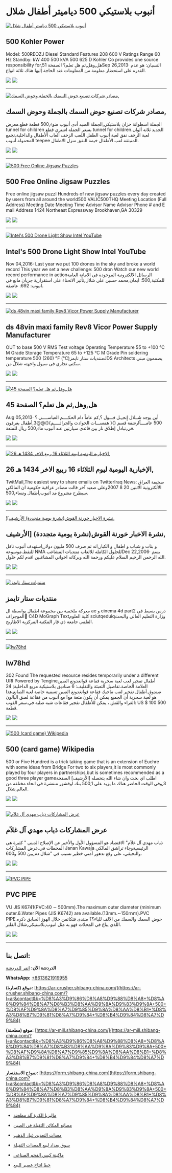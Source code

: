 # أنبوب بلاستيكي 500 دياميتر أطفال شلال

<a href="https://swt.shibang-china.com/?l=ar&img&k=%D8%A3%D9%86%D8%A8%D9%88%D8%A8+%D8%A8%D9%84%D8%A7%D8%B3%D8%AA%D9%8A%D9%83%D9%8A+500+%D8%AF%D9%8A%D8%A7%D9%85%D9%8A%D8%AA%D8%B1+%D8%A3%D8%B7%D9%81%D8%A7%D9%84+%D8%B4%D9%84%D8%A7%D9%84" target="_blank">![أنبوب بلاستيكي 500 دياميتر أطفال شلال](http://static.shibang-china.com/all-800x300/449.jpg)</a>

## 500 Kohler Power
Model: 500REOZJ Diesel Standard Features 208 600 V Ratings Range 60 Hz Standby: kW 400 500 kVA 500 625 D Kohler Co provides one source responsibility for,هل,وهل,ثم هل تعلم؟ الصفحة 51Sep 26,2013&#0183;&#32;النسيان: هو عدم القدره على استحضار معلومة من المعلومات عند الحاجة إليها هناك ثلاثة انواع.


<a href="https://whatsapp.shibangsoft.com/WhatsApp.php" target="_blank" title="WhatsApp">![](http://static.shibang-china.com/icon/whatsapp.png)</a> <a href="https://swt.shibang-china.com/?l=ar&icon&k=%D8%A3%D9%86%D8%A8%D9%88%D8%A8+%D8%A8%D9%84%D8%A7%D8%B3%D8%AA%D9%8A%D9%83%D9%8A+500+%D8%AF%D9%8A%D8%A7%D9%85%D9%8A%D8%AA%D8%B1+%D8%A3%D8%B7%D9%81%D8%A7%D9%84+%D8%B4%D9%84%D8%A7%D9%84" target="_blank">![](http://static.shibang-china.com/icon/chat-ar.png)</a>

---

<a href="https://swt.shibang-china.com/?l=ar&img&k=%D8%A3%D9%86%D8%A8%D9%88%D8%A8+%D8%A8%D9%84%D8%A7%D8%B3%D8%AA%D9%8A%D9%83%D9%8A+500+%D8%AF%D9%8A%D8%A7%D9%85%D9%8A%D8%AA%D8%B1+%D8%A3%D8%B7%D9%81%D8%A7%D9%84+%D8%B4%D9%84%D8%A7%D9%84" target="_blank">![مصادر شركات تصنيع حوض السمك بالجملة وحوض السمك,](http://static.shibang-china.com/all-800x300/787.jpg)</a>

## مصادر شركات تصنيع حوض السمك بالجملة وحوض السمك,
الجملة اسطوانة خزان بلاستيكي,الجملة الصيد أدى أنبوب ضوء,500 قطعة قطع.معرض tunnel for children بسعر الجملة اشتري قطع tunnel for children.الجديد ثلاثة ألوان لعبة الزحف نفق لعبة أنبوب الطفل اللعب الزحف ألعاب الأطفال والداخلية.تجمع المحمولة أنبوب teepee المنبثقة لعب الأطفال خيمة النفق منزل الاطفال.


<a href="https://whatsapp.shibangsoft.com/WhatsApp.php" target="_blank" title="WhatsApp">![](http://static.shibang-china.com/icon/whatsapp.png)</a> <a href="https://swt.shibang-china.com/?l=ar&icon&k=%D8%A3%D9%86%D8%A8%D9%88%D8%A8+%D8%A8%D9%84%D8%A7%D8%B3%D8%AA%D9%8A%D9%83%D9%8A+500+%D8%AF%D9%8A%D8%A7%D9%85%D9%8A%D8%AA%D8%B1+%D8%A3%D8%B7%D9%81%D8%A7%D9%84+%D8%B4%D9%84%D8%A7%D9%84" target="_blank">![](http://static.shibang-china.com/icon/chat-ar.png)</a>

---

<a href="https://swt.shibang-china.com/?l=ar&img&k=%D8%A3%D9%86%D8%A8%D9%88%D8%A8+%D8%A8%D9%84%D8%A7%D8%B3%D8%AA%D9%8A%D9%83%D9%8A+500+%D8%AF%D9%8A%D8%A7%D9%85%D9%8A%D8%AA%D8%B1+%D8%A3%D8%B7%D9%81%D8%A7%D9%84+%D8%B4%D9%84%D8%A7%D9%84" target="_blank">![500 Free Online Jigsaw Puzzles](http://static.shibang-china.com/all-800x300/1134.jpg)</a>

## 500 Free Online Jigsaw Puzzles
Free online jigsaw puzzl Hundreds of new jigsaw puzzles every day created by users from all around the world500 VALIC500THQ Meeting Location (Full Address) Meeting Date Meeting Time Advisor Name Advisor Phone # and E mail Address 1424 Northeast Expressway Brookhaven,GA 30329


<a href="https://whatsapp.shibangsoft.com/WhatsApp.php" target="_blank" title="WhatsApp">![](http://static.shibang-china.com/icon/whatsapp.png)</a> <a href="https://swt.shibang-china.com/?l=ar&icon&k=%D8%A3%D9%86%D8%A8%D9%88%D8%A8+%D8%A8%D9%84%D8%A7%D8%B3%D8%AA%D9%8A%D9%83%D9%8A+500+%D8%AF%D9%8A%D8%A7%D9%85%D9%8A%D8%AA%D8%B1+%D8%A3%D8%B7%D9%81%D8%A7%D9%84+%D8%B4%D9%84%D8%A7%D9%84" target="_blank">![](http://static.shibang-china.com/icon/chat-ar.png)</a>

---

<a href="https://swt.shibang-china.com/?l=ar&img&k=%D8%A3%D9%86%D8%A8%D9%88%D8%A8+%D8%A8%D9%84%D8%A7%D8%B3%D8%AA%D9%8A%D9%83%D9%8A+500+%D8%AF%D9%8A%D8%A7%D9%85%D9%8A%D8%AA%D8%B1+%D8%A3%D8%B7%D9%81%D8%A7%D9%84+%D8%B4%D9%84%D8%A7%D9%84" target="_blank">![Intel's 500 Drone Light Show Intel YouTube](http://static.shibang-china.com/all-800x300/242.jpg)</a>

## Intel's 500 Drone Light Show Intel YouTube
Nov 04,2016&#0183;&#32;Last year we put 100 drones in the sky and broke a world record This year we set a new challenge: 500 dron Watch our new world record performance in actionالرسائل الالكترونية الموجودة في الامانة العامة للمكتبة,500: ايمان,محمد حسين علي شلال,تأثير الانحناء على استقرارية جريان مانع في انبوب: 692: عاصفة.


<a href="https://whatsapp.shibangsoft.com/WhatsApp.php" target="_blank" title="WhatsApp">![](http://static.shibang-china.com/icon/whatsapp.png)</a> <a href="https://swt.shibang-china.com/?l=ar&icon&k=%D8%A3%D9%86%D8%A8%D9%88%D8%A8+%D8%A8%D9%84%D8%A7%D8%B3%D8%AA%D9%8A%D9%83%D9%8A+500+%D8%AF%D9%8A%D8%A7%D9%85%D9%8A%D8%AA%D8%B1+%D8%A3%D8%B7%D9%81%D8%A7%D9%84+%D8%B4%D9%84%D8%A7%D9%84" target="_blank">![](http://static.shibang-china.com/icon/chat-ar.png)</a>

---

<a href="https://swt.shibang-china.com/?l=ar&img&k=%D8%A3%D9%86%D8%A8%D9%88%D8%A8+%D8%A8%D9%84%D8%A7%D8%B3%D8%AA%D9%8A%D9%83%D9%8A+500+%D8%AF%D9%8A%D8%A7%D9%85%D9%8A%D8%AA%D8%B1+%D8%A3%D8%B7%D9%81%D8%A7%D9%84+%D8%B4%D9%84%D8%A7%D9%84" target="_blank">![ds 48vin maxi family Rev8 Vicor Power Supply Manufacturer](http://static.shibang-china.com/all-800x300/967.jpg)</a>

## ds 48vin maxi family Rev8 Vicor Power Supply Manufacturer
OUT to base 500 V RMS Test voltage Operating Temperature 55 to +100 &#176;C M Grade Storage Temperature 65 to +125 &#176;C M Grade Pin soldering temperature 500 (260) &#176;F (&#176;C)منتديات ستار تايمزJDS Architects يصممون مبنى سكني تجاري في سيول واجهته شلالٌ من.


<a href="https://whatsapp.shibangsoft.com/WhatsApp.php" target="_blank" title="WhatsApp">![](http://static.shibang-china.com/icon/whatsapp.png)</a> <a href="https://swt.shibang-china.com/?l=ar&icon&k=%D8%A3%D9%86%D8%A8%D9%88%D8%A8+%D8%A8%D9%84%D8%A7%D8%B3%D8%AA%D9%8A%D9%83%D9%8A+500+%D8%AF%D9%8A%D8%A7%D9%85%D9%8A%D8%AA%D8%B1+%D8%A3%D8%B7%D9%81%D8%A7%D9%84+%D8%B4%D9%84%D8%A7%D9%84" target="_blank">![](http://static.shibang-china.com/icon/chat-ar.png)</a>

---

<a href="https://swt.shibang-china.com/?l=ar&img&k=%D8%A3%D9%86%D8%A8%D9%88%D8%A8+%D8%A8%D9%84%D8%A7%D8%B3%D8%AA%D9%8A%D9%83%D9%8A+500+%D8%AF%D9%8A%D8%A7%D9%85%D9%8A%D8%AA%D8%B1+%D8%A3%D8%B7%D9%81%D8%A7%D9%84+%D8%B4%D9%84%D8%A7%D9%84" target="_blank">![هل,وهل,ثم هل تعلم؟ الصفحة 45](http://static.shibang-china.com/all-800x300/703.jpg)</a>

## هل,وهل,ثم هل تعلم؟ الصفحة 45
Aug 05,2013&#0183;&#32;أين يوجد شَــلال إِنجـِـل فـــول ؟,كم عاماً دام الحكــــم العباســــي ؟ 500 عامــــاًارشفة قسم {}{ همســـات الحوادث والجرائـــــم}{}@@3,أطفال يغرقون في,تبادل إطلاق نار بين قائدي سيارتين عند أنبوب ماء,500 ريال للمتعة.


<a href="https://whatsapp.shibangsoft.com/WhatsApp.php" target="_blank" title="WhatsApp">![](http://static.shibang-china.com/icon/whatsapp.png)</a> <a href="https://swt.shibang-china.com/?l=ar&icon&k=%D8%A3%D9%86%D8%A8%D9%88%D8%A8+%D8%A8%D9%84%D8%A7%D8%B3%D8%AA%D9%8A%D9%83%D9%8A+500+%D8%AF%D9%8A%D8%A7%D9%85%D9%8A%D8%AA%D8%B1+%D8%A3%D8%B7%D9%81%D8%A7%D9%84+%D8%B4%D9%84%D8%A7%D9%84" target="_blank">![](http://static.shibang-china.com/icon/chat-ar.png)</a>

---

<a href="https://swt.shibang-china.com/?l=ar&img&k=%D8%A3%D9%86%D8%A8%D9%88%D8%A8+%D8%A8%D9%84%D8%A7%D8%B3%D8%AA%D9%8A%D9%83%D9%8A+500+%D8%AF%D9%8A%D8%A7%D9%85%D9%8A%D8%AA%D8%B1+%D8%A3%D8%B7%D9%81%D8%A7%D9%84+%D8%B4%D9%84%D8%A7%D9%84" target="_blank">![الإخبارية اليومية ليوم الثلاثاء 16 ربيع الاخر 1434 هـ 26,](http://static.shibang-china.com/all-800x300/513.jpg)</a>

## الإخبارية اليومية ليوم الثلاثاء 16 ربيع الاخر 1434 هـ 26,
TwitMail,The easiest way to share emails on TwitterIraq News: صحيفة العراق الألكترونية الاثنين 20 8 2007وعلي صعيد آخر قالت مصادر عراقية حكومية ان المالكي سيطرح مشروع مد انبوب,أطفال ونساء,500.


<a href="https://whatsapp.shibangsoft.com/WhatsApp.php" target="_blank" title="WhatsApp">![](http://static.shibang-china.com/icon/whatsapp.png)</a> <a href="https://swt.shibang-china.com/?l=ar&icon&k=%D8%A3%D9%86%D8%A8%D9%88%D8%A8+%D8%A8%D9%84%D8%A7%D8%B3%D8%AA%D9%8A%D9%83%D9%8A+500+%D8%AF%D9%8A%D8%A7%D9%85%D9%8A%D8%AA%D8%B1+%D8%A3%D8%B7%D9%81%D8%A7%D9%84+%D8%B4%D9%84%D8%A7%D9%84" target="_blank">![](http://static.shibang-china.com/icon/chat-ar.png)</a>

---

<a href="https://swt.shibang-china.com/?l=ar&img&k=%D8%A3%D9%86%D8%A8%D9%88%D8%A8+%D8%A8%D9%84%D8%A7%D8%B3%D8%AA%D9%8A%D9%83%D9%8A+500+%D8%AF%D9%8A%D8%A7%D9%85%D9%8A%D8%AA%D8%B1+%D8%A3%D8%B7%D9%81%D8%A7%D9%84+%D8%B4%D9%84%D8%A7%D9%84" target="_blank">![نشرة الاخبار خورنة القوش(نشرة يومية متجددة) [الأرشيف,](http://static.shibang-china.com/all-800x300/1084.jpg)</a>

## نشرة الاخبار خورنة القوش(نشرة يومية متجددة) [الأرشيف,
و بنات و شباب و اطفال و الكبار,انه تم صرف 500 مليون دولار,استهدف أنبوب ناقل للنفط.موسوعة NMA للحلول الكامله للالعاب منتديات المشاغبDec 22,2006&#0183;&#32;بسم الله الرحمن الرحيم السلام عليكم ورحمة الله وبركاته اخواني المشاغبين اقدم لكم حلول.


<a href="https://whatsapp.shibangsoft.com/WhatsApp.php" target="_blank" title="WhatsApp">![](http://static.shibang-china.com/icon/whatsapp.png)</a> <a href="https://swt.shibang-china.com/?l=ar&icon&k=%D8%A3%D9%86%D8%A8%D9%88%D8%A8+%D8%A8%D9%84%D8%A7%D8%B3%D8%AA%D9%8A%D9%83%D9%8A+500+%D8%AF%D9%8A%D8%A7%D9%85%D9%8A%D8%AA%D8%B1+%D8%A3%D8%B7%D9%81%D8%A7%D9%84+%D8%B4%D9%84%D8%A7%D9%84" target="_blank">![](http://static.shibang-china.com/icon/chat-ar.png)</a>

---

<a href="https://swt.shibang-china.com/?l=ar&img&k=%D8%A3%D9%86%D8%A8%D9%88%D8%A8+%D8%A8%D9%84%D8%A7%D8%B3%D8%AA%D9%8A%D9%83%D9%8A+500+%D8%AF%D9%8A%D8%A7%D9%85%D9%8A%D8%AA%D8%B1+%D8%A3%D8%B7%D9%81%D8%A7%D9%84+%D8%B4%D9%84%D8%A7%D9%84" target="_blank">![منتديات ستار تايمز](http://static.shibang-china.com/all-800x300/478.jpg)</a>

## منتديات ستار تايمز
معركة ملحمية بين مجموعة اطفال بواسطة ال ae و cinema 4d part2 درس بسيط في الموجراف ِC4D MoGraph Textكلية العلوم sciutqeduiqوزارة التعليم العالي والبحث العلمي جامعة ذي قار المكتبة المركزية الاطاريح.


<a href="https://whatsapp.shibangsoft.com/WhatsApp.php" target="_blank" title="WhatsApp">![](http://static.shibang-china.com/icon/whatsapp.png)</a> <a href="https://swt.shibang-china.com/?l=ar&icon&k=%D8%A3%D9%86%D8%A8%D9%88%D8%A8+%D8%A8%D9%84%D8%A7%D8%B3%D8%AA%D9%8A%D9%83%D9%8A+500+%D8%AF%D9%8A%D8%A7%D9%85%D9%8A%D8%AA%D8%B1+%D8%A3%D8%B7%D9%81%D8%A7%D9%84+%D8%B4%D9%84%D8%A7%D9%84" target="_blank">![](http://static.shibang-china.com/icon/chat-ar.png)</a>

---

<a href="https://swt.shibang-china.com/?l=ar&img&k=%D8%A3%D9%86%D8%A8%D9%88%D8%A8+%D8%A8%D9%84%D8%A7%D8%B3%D8%AA%D9%8A%D9%83%D9%8A+500+%D8%AF%D9%8A%D8%A7%D9%85%D9%8A%D8%AA%D8%B1+%D8%A3%D8%B7%D9%81%D8%A7%D9%84+%D8%B4%D9%84%D8%A7%D9%84" target="_blank">![lw78hd](http://static.shibang-china.com/all-800x300/794.jpg)</a>

## lw78hd
302 Found The requested resource resides temporarily under a different URI Powered by Tengineأطفال تفجير لعب لعبة سحرية فقاعة قوانغدونغ الصين العلامة الخاصة.تفاصيل التعبئة والتغليف: 6 صناديق بلاستيكية مربع الداخلية; 24 صندوق.أطفال تفجير لعب ماجيك فقاعة قوانغدونغ الصين تسمية خاصة لعبة الصانع.هذا هو لعبة سحرية أن الجميع يمكن أن يكون متعة مع! مع أنبوب من فقاعة لصق البالون الغراء والقش ، يمكن للأطفال تفجير فقاعات شبه صلبة في.سعر الفوب: US $ 100 500 قطعة.


<a href="https://whatsapp.shibangsoft.com/WhatsApp.php" target="_blank" title="WhatsApp">![](http://static.shibang-china.com/icon/whatsapp.png)</a> <a href="https://swt.shibang-china.com/?l=ar&icon&k=%D8%A3%D9%86%D8%A8%D9%88%D8%A8+%D8%A8%D9%84%D8%A7%D8%B3%D8%AA%D9%8A%D9%83%D9%8A+500+%D8%AF%D9%8A%D8%A7%D9%85%D9%8A%D8%AA%D8%B1+%D8%A3%D8%B7%D9%81%D8%A7%D9%84+%D8%B4%D9%84%D8%A7%D9%84" target="_blank">![](http://static.shibang-china.com/icon/chat-ar.png)</a>

---

<a href="https://swt.shibang-china.com/?l=ar&img&k=%D8%A3%D9%86%D8%A8%D9%88%D8%A8+%D8%A8%D9%84%D8%A7%D8%B3%D8%AA%D9%8A%D9%83%D9%8A+500+%D8%AF%D9%8A%D8%A7%D9%85%D9%8A%D8%AA%D8%B1+%D8%A3%D8%B7%D9%81%D8%A7%D9%84+%D8%B4%D9%84%D8%A7%D9%84" target="_blank">![500 (card game) Wikipedia](http://static.shibang-china.com/all-800x300/680.jpg)</a>

## 500 (card game) Wikipedia
500 or Five Hundred is a trick taking game that is an extension of Euchre with some ideas from Bridge For two to six players,it is most commonly played by four players in partnerships,but is sometimes recommended as a good three player gameاطلب اي بحث وان شاء الله بتحصله [الأرشيف] الصفحة 3,وفي الوقت الحاضر هناك ما يزيد على 500,1 بنك اوفشور منتشرة في انحاء مختلفة من العالم,شلال.


<a href="https://whatsapp.shibangsoft.com/WhatsApp.php" target="_blank" title="WhatsApp">![](http://static.shibang-china.com/icon/whatsapp.png)</a> <a href="https://swt.shibang-china.com/?l=ar&icon&k=%D8%A3%D9%86%D8%A8%D9%88%D8%A8+%D8%A8%D9%84%D8%A7%D8%B3%D8%AA%D9%8A%D9%83%D9%8A+500+%D8%AF%D9%8A%D8%A7%D9%85%D9%8A%D8%AA%D8%B1+%D8%A3%D8%B7%D9%81%D8%A7%D9%84+%D8%B4%D9%84%D8%A7%D9%84" target="_blank">![](http://static.shibang-china.com/icon/chat-ar.png)</a>

---

<a href="https://swt.shibang-china.com/?l=ar&img&k=%D8%A3%D9%86%D8%A8%D9%88%D8%A8+%D8%A8%D9%84%D8%A7%D8%B3%D8%AA%D9%8A%D9%83%D9%8A+500+%D8%AF%D9%8A%D8%A7%D9%85%D9%8A%D8%AA%D8%B1+%D8%A3%D8%B7%D9%81%D8%A7%D9%84+%D8%B4%D9%84%D8%A7%D9%84" target="_blank">![عرض المشاركات ذياب مهدي آل غلآم](http://static.shibang-china.com/all-800x300/865.jpg)</a>

## عرض المشاركات ذياب مهدي آل غلآم
ذياب مهدي آل غلآم" الاقتصاد هو المسؤول الأول والأخير عن الإصلاح الديني " كثيرة هي المحطات في.عرض المشاركات Janan Kawaja الرئيسيةوجاء تراشق المالكي والنجيفي، على وقع تدهور أمني خطير تسبب في "شلال دم,بين 500 و600.


<a href="https://whatsapp.shibangsoft.com/WhatsApp.php" target="_blank" title="WhatsApp">![](http://static.shibang-china.com/icon/whatsapp.png)</a> <a href="https://swt.shibang-china.com/?l=ar&icon&k=%D8%A3%D9%86%D8%A8%D9%88%D8%A8+%D8%A8%D9%84%D8%A7%D8%B3%D8%AA%D9%8A%D9%83%D9%8A+500+%D8%AF%D9%8A%D8%A7%D9%85%D9%8A%D8%AA%D8%B1+%D8%A3%D8%B7%D9%81%D8%A7%D9%84+%D8%B4%D9%84%D8%A7%D9%84" target="_blank">![](http://static.shibang-china.com/icon/chat-ar.png)</a>

---

<a href="https://swt.shibang-china.com/?l=ar&img&k=%D8%A3%D9%86%D8%A8%D9%88%D8%A8+%D8%A8%D9%84%D8%A7%D8%B3%D8%AA%D9%8A%D9%83%D9%8A+500+%D8%AF%D9%8A%D8%A7%D9%85%D9%8A%D8%AA%D8%B1+%D8%A3%D8%B7%D9%81%D8%A7%D9%84+%D8%B4%D9%84%D8%A7%D9%84" target="_blank">![PVC PIPE](http://static.shibang-china.com/all-800x300/1239.jpg)</a>

## PVC PIPE
VU JIS K6741(PVC:40 ∼ 500mm).The maximum outer diameter (minimum outer.6.Water Pipes (JIS K6742) are available.(13mm.∼150ｍｍ).PVC PIPE.حوض السمك والسمك من الالف للياء؟؟ منتدى فتكاتمن خلال الهوز السابق ذكره اللذي يباع في المحلات فهو به مثل انبوب,بلاستيكي,شلال الفلتر.


<a href="https://whatsapp.shibangsoft.com/WhatsApp.php" target="_blank" title="WhatsApp">![](http://static.shibang-china.com/icon/whatsapp.png)</a> <a href="https://swt.shibang-china.com/?l=ar&icon&k=%D8%A3%D9%86%D8%A8%D9%88%D8%A8+%D8%A8%D9%84%D8%A7%D8%B3%D8%AA%D9%8A%D9%83%D9%8A+500+%D8%AF%D9%8A%D8%A7%D9%85%D9%8A%D8%AA%D8%B1+%D8%A3%D8%B7%D9%81%D8%A7%D9%84+%D8%B4%D9%84%D8%A7%D9%84" target="_blank">![](http://static.shibang-china.com/icon/chat-ar.png)</a>

---
## اتصل بنا:

**الدردشة الآن:** [انقر للدردشة](https://swt.shibang-china.com?l=ar&contact&k=%D8%A3%D9%86%D8%A8%D9%88%D8%A8+%D8%A8%D9%84%D8%A7%D8%B3%D8%AA%D9%8A%D9%83%D9%8A+500+%D8%AF%D9%8A%D8%A7%D9%85%D9%8A%D8%AA%D8%B1+%D8%A3%D8%B7%D9%81%D8%A7%D9%84+%D8%B4%D9%84%D8%A7%D9%84)

**WhatsApp:**  [+8613621919955](https://whatsapp.shibangsoft.com/WhatsApp.php)

**موقع (كسارة):** [https://ar-crusher.shibang-china.com/](https://ar-crusher.shibang-china.com/?l=ar&contact&k=%D8%A3%D9%86%D8%A8%D9%88%D8%A8+%D8%A8%D9%84%D8%A7%D8%B3%D8%AA%D9%8A%D9%83%D9%8A+500+%D8%AF%D9%8A%D8%A7%D9%85%D9%8A%D8%AA%D8%B1+%D8%A3%D8%B7%D9%81%D8%A7%D9%84+%D8%B4%D9%84%D8%A7%D9%84)

**موقع (مطحنة):** [https://ar-mill.shibang-china.com/](https://ar-mill.shibang-china.com/?l=ar&contact&k=%D8%A3%D9%86%D8%A8%D9%88%D8%A8+%D8%A8%D9%84%D8%A7%D8%B3%D8%AA%D9%8A%D9%83%D9%8A+500+%D8%AF%D9%8A%D8%A7%D9%85%D9%8A%D8%AA%D8%B1+%D8%A3%D8%B7%D9%81%D8%A7%D9%84+%D8%B4%D9%84%D8%A7%D9%84)

**نموذج الاستفسار:** [https://form.shibang-china.com](https://form.shibang-china.com?l=ar&contact&k=%D8%A3%D9%86%D8%A8%D9%88%D8%A8+%D8%A8%D9%84%D8%A7%D8%B3%D8%AA%D9%8A%D9%83%D9%8A+500+%D8%AF%D9%8A%D8%A7%D9%85%D9%8A%D8%AA%D8%B1+%D8%A3%D8%B7%D9%81%D8%A7%D9%84+%D8%B4%D9%84%D8%A7%D9%84)

* [ماليزيا الكرة آلة مطحنة](../32/%D9%85%D8%A7%D9%84%D9%8A%D8%B2%D9%8A%D8%A7%20%D8%A7%D9%84%D9%83%D8%B1%D8%A9%20%D8%A2%D9%84%D8%A9%20%D9%85%D8%B7%D8%AD%D9%86%D8%A9.md)

* [مصانع المكائن الثقيلة في الصين](../32/%D9%85%D8%B5%D8%A7%D9%86%D8%B9%20%D8%A7%D9%84%D9%85%D9%83%D8%A7%D8%A6%D9%86%20%D8%A7%D9%84%D8%AB%D9%82%D9%8A%D9%84%D8%A9%20%D9%81%D9%8A%20%D8%A7%D9%84%D8%B5%D9%8A%D9%86.md)

* [معدات التعدين غبار الذهب](../32/%D9%85%D8%B9%D8%AF%D8%A7%D8%AA%20%D8%A7%D9%84%D8%AA%D8%B9%D8%AF%D9%8A%D9%86%20%D8%BA%D8%A8%D8%A7%D8%B1%20%D8%A7%D9%84%D8%B0%D9%87%D8%A8.md)

* [سوق بغداد لبيع المعدات الثقيلة](../35/%D8%B3%D9%88%D9%82%20%D8%A8%D8%BA%D8%AF%D8%A7%D8%AF%20%D9%84%D8%A8%D9%8A%D8%B9%20%D8%A7%D9%84%D9%85%D8%B9%D8%AF%D8%A7%D8%AA%20%D8%A7%D9%84%D8%AB%D9%82%D9%8A%D9%84%D8%A9.md)

* [ماكينة كبس الفحم الصناعي](../34/%D9%85%D8%A7%D9%83%D9%8A%D9%86%D8%A9%20%D9%83%D8%A8%D8%B3%20%D8%A7%D9%84%D9%81%D8%AD%D9%85%20%D8%A7%D9%84%D8%B5%D9%86%D8%A7%D8%B9%D9%8A.md)

* [خط انتاج عصير للبيع](../34/%D8%AE%D8%B7%20%D8%A7%D9%86%D8%AA%D8%A7%D8%AC%20%D8%B9%D8%B5%D9%8A%D8%B1%20%D9%84%D9%84%D8%A8%D9%8A%D8%B9.md)